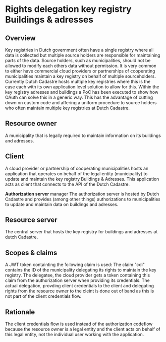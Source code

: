# Rights delegation key registry Buildings & adresses

## Overview
Key registries in Dutch government often have a single registry where all data is collected but multiple source holders are responsible for maintaining parts of the data.  Source holders, such as municipalities, should not be allowed to modify each others data without permission. It is very common to either have commercial cloud providers or partnerships of cooperating municipalities maintain a key registry on behalf of multiple sourceholders. Currently Dutch Cadastre hosts multiple key registries where this is the case each with its own application level solution to allow for this. Within the key registry adresses and buildings a PoC has been executed to show how OAuth can solve this in a generic way. This has the advantage of cutting down on custom code and affering a uniform procedure to source holders who often maintain multiple key registries at Dutch Cadastre.

## Resource owner
A municipality that is legally required to maintain information on its buildings and adresses.

## Client
A cloud provider or partnership of cooperating municipalities hosts an application that operates on behalf of the legal entity (municipality) to update and maintain the key registry Buildings & Adresses. This application acts as client that connects to the API of the Dutch Cadastre.

**Authorization server**
manager
The authorization server is hosted by Dutch Cadastre and provides (among other things) authorizations to municipalities to update and maintain data on buildings and adresses.

## Resource server
The central server that hosts the key registry for buildings and adresses at dutch Cadastre.

## Scopes & claims
A JWT token containting the following claim is used:
The claim "cdi" contains the ID of the municipality delegating its rights to maintain the key registry.
The delegatee, the cloud provider gets a token containing this claim from the authorization server when providing its credentials. The actual delegation, provding client credentials to the client and delegating rights from the resource owner to the cleint is done out of band as this is not part of the client credentials flow.

## Rationale
The client credentials flow is used instead of the authorization codeflow because the resource owner is a legal entity and the client acts on behalf of this legal entity, not the individual user working with the application. 
